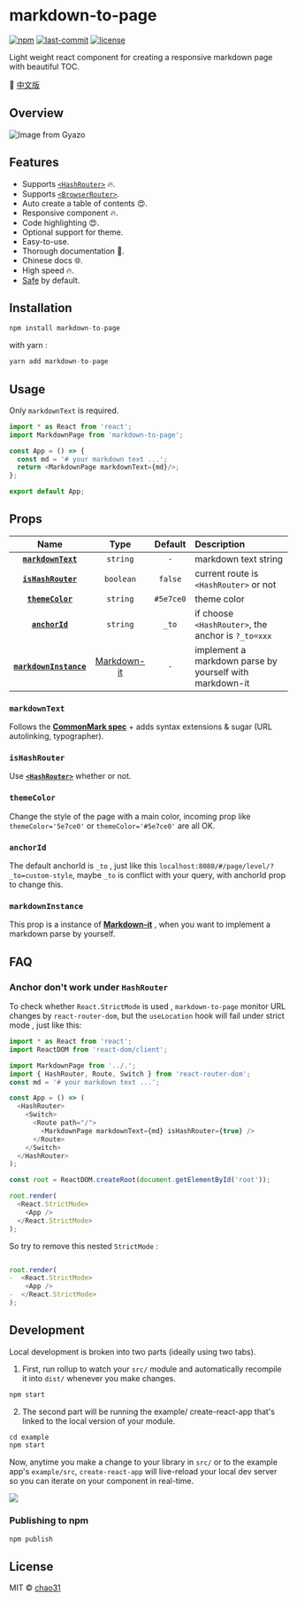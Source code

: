 # markdown-to-page
[![npm](https://badgen.net/npm/v/markdown-to-page)](https://www.npmjs.com/package/markdown-to-page)
[![last-commit](https://badgen.net/github/last-commit/chao31/markdown-to-page)](https://www.npmjs.com/package/markdown-to-page)
[![license](https://badgen.net/github/license/chao31/markdown-to-page)](https://www.npmjs.com/package/markdown-to-page)

Light weight react component for creating a responsive markdown page with beautiful TOC.

📖 [中文版](https://github.com/chao31/markdown-to-page/blob/master/md-doc-zh.md)

## Overview

![Image from Gyazo](https://i.gyazo.com/5fc74622bab0fb613705f52fba939593.gif)

## Features

* Supports [`<HashRouter>`](https://reactrouter.com/docs/en/v6/api#hashrouter) 🔥.
* Supports [`<BrowserRouter>`](https://reactrouter.com/docs/en/v6/api#browserrouter).
* Auto create a table of contents 😍.
* Responsive component 🔥.
* Code highlighting 😍.
* Optional support for theme.
* Easy-to-use.
* Thorough documentation 🎉.
* Chinese docs 🌐.
* High speed 🔥.
* [Safe](https://github.com/markdown-it/markdown-it/tree/master/docs/security.md) by default.

## Installation

```js
npm install markdown-to-page
```

with yarn :

```js
yarn add markdown-to-page
```

## Usage

Only `markdownText` is required.

```js
import * as React from 'react';
import MarkdownPage from 'markdown-to-page';

const App = () => {
  const md = '# your markdown text ...';
  return <MarkdownPage markdownText={md}/>;
};

export default App;
```

## Props

|                           Name                            |               Type                | Default | Description |
|        :-----------------------------------------:        |    :-------------------------:    | :-----: | :---------- |
|        **[`markdownText`](#markdownText)**                |        `string`   |   `-`      | markdown text string |
|        **[`isHashRouter`](#isHashRouter)**                |        `boolean`   |    `false`     | current route is `<HashRouter>` or not |
|        **[`themeColor`](#themeColor)**                |        `string`   |    `#5e7ce0`     | theme color |
|        **[`anchorId`](#anchorId)**                |        `string`   |    `_to`    | if choose `<HashRouter>`, the anchor is `?_to=xxx` |
|        **[`markdownInstance`](#markdownInstance)**|[Markdown-it](https://www.npmjs.com/package/markdown-it)|`-`| implement a markdown parse by yourself with markdown-it  |

### `markdownText`

Follows the __[CommonMark spec](http://spec.commonmark.org/)__ + adds syntax extensions & sugar (URL autolinking, typographer).

### `isHashRouter`

Use __[`<HashRouter>`](https://reactrouter.com/docs/en/v6/api#hashrouter)__ whether or not.

### `themeColor`

Change the style of the page with a main color, incoming prop like `themeColor='5e7ce0'` or `themeColor='#5e7ce0'` are all OK.

### `anchorId`

The default anchorId is `_to` , just like this `localhost:8080/#/page/level/?_to=custom-style`, maybe `_to` is conflict with your query, with anchorId prop to change this.

### `markdownInstance`

This prop is a instance of __[Markdown-it](https://www.npmjs.com/package/markdown-it)__ , when you want to implement a markdown parse by yourself.

## FAQ

### Anchor don't work under `HashRouter`

To check whether `React.StrictMode` is used , `markdown-to-page` monitor URL changes by `react-router-dom`, but the `useLocation` hook will fail under strict mode , just like this:

```js
import * as React from 'react';
import ReactDOM from 'react-dom/client';

import MarkdownPage from '../.';
import { HashRouter, Route, Switch } from 'react-router-dom';
const md = '# your markdown text ...'; 

const App = () => (
  <HashRouter>
    <Switch>
      <Route path="/">
        <MarkdownPage markdownText={md} isHashRouter={true} />
      </Route>
    </Switch>
  </HashRouter>
);

const root = ReactDOM.createRoot(document.getElementById('root'));

root.render(
  <React.StrictMode>
    <App />
  </React.StrictMode>
);

```

So try to remove this nested `StrictMode` :

```js

root.render(
-  <React.StrictMode>
    <App />
-  </React.StrictMode>
);
```

## Development

Local development is broken into two parts (ideally using two tabs).

1. First, run rollup to watch your `src/` module and automatically recompile it into `dist/` whenever you make changes.

```js
npm start
```

2. The second part will be running the example/ create-react-app that's linked to the local version of your module.

```js
cd example
npm start
```

Now, anytime you make a change to your library in `src/` or to the example app's `example/src`, `create-react-app` will live-reload your local dev server so you can iterate on your component in real-time.

![](https://media.giphy.com/media/12NUbkX6p4xOO4/giphy.gif)

### Publishing to npm

```js
npm publish
```

## License

MIT © [chao31](https://github.com/chao31)
